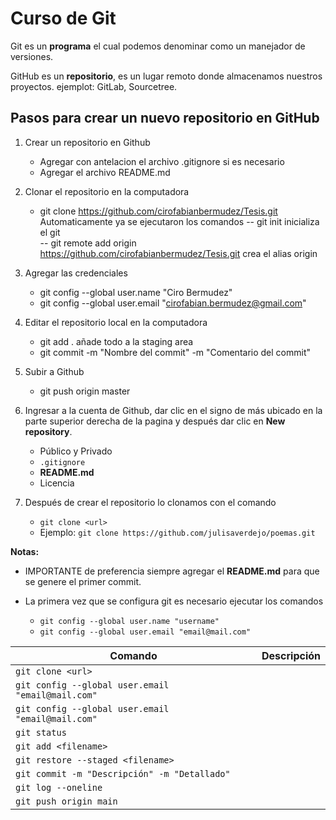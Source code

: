 # Curso de Git



Git es un **programa** el cual podemos denominar como un manejador de versiones.

GitHub es un **repositorio**, es un lugar remoto donde almacenamos nuestros proyectos. ejemplot: GitLab, Sourcetree.



## Pasos para crear un nuevo repositorio en GitHub



1. Crear un repositorio en Github
	- Agregar con antelacion el archivo .gitignore si es necesario
	- Agregar el archivo README.md
2. Clonar el repositorio en la computadora
	- git clone https://github.com/cirofabianbermudez/Tesis.git
		Automaticamente ya se ejecutaron los comandos
		-- git init																		inicializa el git				
		-- git remote add origin https://github.com/cirofabianbermudez/Tesis.git		crea el alias origin
3. Agregar  las credenciales 
	- git config --global user.name "Ciro Bermudez"
	- git config --global user.email "cirofabian.bermudez@gmail.com"
4. Editar el repositorio local en la computadora
	- git add .																			añade todo a la staging area
	- git commit -m "Nombre del commit" -m "Comentario del commit"
5. Subir a Github
	- git push origin master





1. Ingresar a la cuenta de Github, dar clic en el signo de más ubicado en la parte superior derecha de la pagina y después dar clic en **New repository**.
   * Público y Privado
   * `.gitignore`
   * **README.md**
   * Licencia 

2. Después de crear el repositorio lo clonamos con el comando
   * `git clone <url>`
   * Ejemplo: `git clone https://github.com/julisaverdejo/poemas.git`

**Notas:**

* IMPORTANTE de preferencia siempre agregar el **README.md** para que se genere el primer commit.

* La primera vez que se configura git es necesario ejecutar los comandos
  * `git config --global user.name "username"`
  * `git config --global user.email "email@mail.com"`



| Comando                                           | Descripción |
| ------------------------------------------------- | ----------- |
| `git clone <url>`                                 |             |
| `git config --global user.email "email@mail.com"` |             |
| `git config --global user.email "email@mail.com"` |             |
| `git status`                                      |             |
| `git add <filename>`                              |             |
| `git restore --staged <filename>`                 |             |
| `git commit -m "Descripción" -m "Detallado"`      |             |
| `git log --oneline`                               |             |
| `git push origin main`                            |             |

